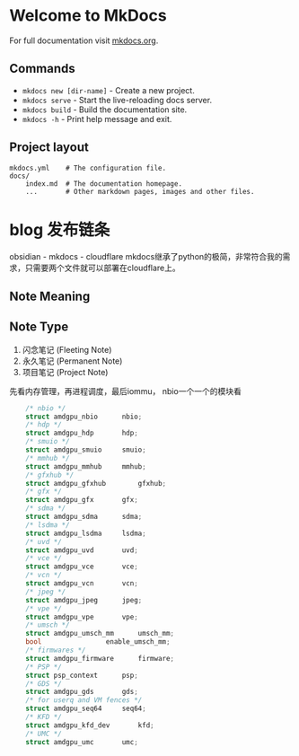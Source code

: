 # Welcome to MkDocs

For full documentation visit [mkdocs.org](https://www.mkdocs.org).

## Commands

* `mkdocs new [dir-name]` - Create a new project.
* `mkdocs serve` - Start the live-reloading docs server.
* `mkdocs build` - Build the documentation site.
* `mkdocs -h` - Print help message and exit.

## Project layout

    mkdocs.yml    # The configuration file.
    docs/
        index.md  # The documentation homepage.
        ...       # Other markdown pages, images and other files.


# blog 发布链条
obsidian - mkdocs - cloudflare
mkdocs继承了python的极简，非常符合我的需求，只需要两个文件就可以部署在cloudflare上。

## Note Meaning

## Note Type

1. 闪念笔记 (Fleeting Note)
2. 永久笔记 (Permanent Note)
3. 项目笔记 (Project Note)


先看内存管理，再进程调度，最后iommu， nbio一个一个的模块看


``` C
	/* nbio */
    struct amdgpu_nbio      nbio;
    /* hdp */
    struct amdgpu_hdp       hdp;
    /* smuio */
    struct amdgpu_smuio     smuio;
    /* mmhub */
    struct amdgpu_mmhub     mmhub;
    /* gfxhub */
    struct amdgpu_gfxhub        gfxhub;
    /* gfx */
    struct amdgpu_gfx       gfx;
    /* sdma */
    struct amdgpu_sdma      sdma;
    /* lsdma */
    struct amdgpu_lsdma     lsdma;
    /* uvd */
    struct amdgpu_uvd       uvd;
    /* vce */
    struct amdgpu_vce       vce;
    /* vcn */
    struct amdgpu_vcn       vcn;
    /* jpeg */
    struct amdgpu_jpeg      jpeg;
    /* vpe */
    struct amdgpu_vpe       vpe;
    /* umsch */
    struct amdgpu_umsch_mm      umsch_mm;
    bool                enable_umsch_mm;
    /* firmwares */
    struct amdgpu_firmware      firmware;
    /* PSP */
    struct psp_context      psp;
    /* GDS */
    struct amdgpu_gds       gds;
    /* for userq and VM fences */
    struct amdgpu_seq64     seq64;
    /* KFD */
    struct amdgpu_kfd_dev       kfd;
    /* UMC */
    struct amdgpu_umc       umc;
```

